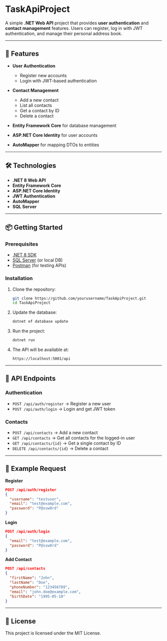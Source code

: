# TaskApiProject

A simple **.NET Web API** project that provides **user authentication** and **contact management** features.
Users can register, log in with JWT authentication, and manage their personal address book.

---

## 🚀 Features

* **User Authentication**

  * Register new accounts
  * Login with JWT-based authentication
* **Contact Management**

  * Add a new contact
  * List all contacts
  * Get a contact by ID
  * Delete a contact
* **Entity Framework Core** for database management
* **ASP.NET Core Identity** for user accounts
* **AutoMapper** for mapping DTOs to entities

---

## 🛠 Technologies

* **.NET 8 Web API**
* **Entity Framework Core**
* **ASP.NET Core Identity**
* **JWT Authentication**
* **AutoMapper**
* **SQL Server**

---

## 📦 Getting Started

### Prerequisites

* [.NET 8 SDK](https://dotnet.microsoft.com/download)
* [SQL Server](https://www.microsoft.com/en-us/sql-server) (or local DB)
* [Postman](https://www.postman.com/) (for testing APIs)

### Installation

1. Clone the repository:

   ```bash
   git clone https://github.com/yourusername/TaskApiProject.git
   cd TaskApiProject
   ```

2. Update the database:

   ```bash
   dotnet ef database update
   ```

3. Run the project:

   ```bash
   dotnet run
   ```

4. The API will be available at:

   ```
   https://localhost:5001/api
   ```

---

## 🔑 API Endpoints

### Authentication

* `POST /api/auth/register` → Register a new user
* `POST /api/auth/login` → Login and get JWT token

### Contacts

* `POST /api/contacts` → Add a new contact
* `GET /api/contacts` → Get all contacts for the logged-in user
* `GET /api/contacts/{id}` → Get a single contact by ID
* `DELETE /api/contacts/{id}` → Delete a contact

---

## 📖 Example Request

**Register**

```json
POST /api/auth/register
{
  "username": "testuser",
  "email": "test@example.com",
  "password": "P@ssw0rd"
}
```

**Login**

```json
POST /api/auth/login
{
  "email": "test@example.com",
  "password": "P@ssw0rd"
}
```

**Add Contact**

```json
POST /api/contacts
{
  "firstName": "John",
  "lastName": "Doe",
  "phoneNumber": "123456789",
  "email": "john.doe@example.com",
  "birthDate": "1995-05-10"
}
```

---

## 📜 License

This project is licensed under the MIT License.
